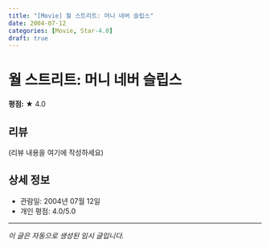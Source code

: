 ```yaml
---
title: "[Movie] 월 스트리트: 머니 네버 슬립스"
date: 2004-07-12
categories: [Movie, Star-4.0]
draft: true
---
```


# 월 스트리트: 머니 네버 슬립스

**평점:** ★ 4.0

## 리뷰

(리뷰 내용을 여기에 작성하세요)

## 상세 정보

- 관람일: 2004년 07월 12일
- 개인 평점: 4.0/5.0

---

*이 글은 자동으로 생성된 임시 글입니다.*

